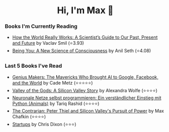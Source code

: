 <h1 align="center">Hi, I'm Max 👋</h1>

<!-- <p align="center">
  <a href="https://discordapp.com/channels/@me/USERID/694118037036466187">
    <img alt="Discord" title="Discord" height="48" width="48" src="assets/discordIcon.svg">
  </a>
</p>-->

### Books I'm Currently Reading

<!-- GOODREADS-LIST:START -->
- [How the World Really Works: A Scientist’s Guide to Our Past, Present and Future](https://www.goodreads.com/review/show/5192853030?utm_medium=api&utm_source=rss) by Vaclav Smil (⭐️3.93)
- [Being You: A New Science of Consciousness](https://www.goodreads.com/review/show/5173851408?utm_medium=api&utm_source=rss) by Anil Seth (⭐️4.08)
<!-- GOODREADS-LIST:END -->
### Last 5 Books I've Read

<!-- GOODREADS-READ-LIST:START -->
- [Genius Makers: The Mavericks Who Brought AI to Google, Facebook, and the World](https://www.goodreads.com/review/show/4846933121?utm_medium=api&utm_source=rss) by Cade Metz (⭐⭐⭐⭐⭐)
- [Valley of the Gods: A Silicon Valley Story](https://www.goodreads.com/review/show/5133971920?utm_medium=api&utm_source=rss) by Alexandra Wolfe (⭐⭐⭐⭐)
- [Neuronale Netze selbst programmieren: Ein verständlicher Einstieg mit Python (Animals)](https://www.goodreads.com/review/show/5141640168?utm_medium=api&utm_source=rss) by Tariq Rashid (⭐⭐⭐⭐)
- [The Contrarian: Peter Thiel and Silicon Valley's Pursuit of Power](https://www.goodreads.com/review/show/4846935648?utm_medium=api&utm_source=rss) by Max Chafkin (⭐⭐⭐⭐)
- [Startups](https://www.goodreads.com/review/show/5021186247?utm_medium=api&utm_source=rss) by Chris Dixon (⭐⭐⭐)
<!-- GOODREADS-READ-LIST:END -->

